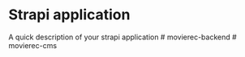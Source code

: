 # Strapi application

A quick description of your strapi application
#   m o v i e r e c - b a c k e n d  
 #   m o v i e r e c - c m s  
 